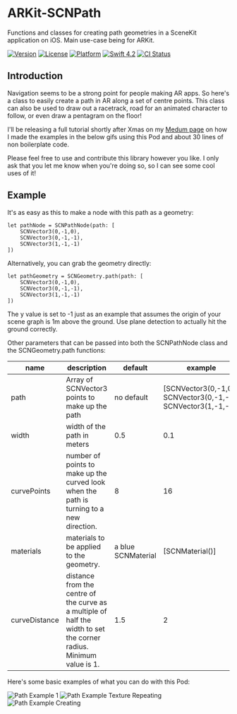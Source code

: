 # ARKit-SCNPath

Functions and classes for creating path geometries in a SceneKit application on iOS. Main use-case being for ARKit.

[![Version](https://img.shields.io/cocoapods/v/SCNPath.svg)](https://cocoapods.org/pods/SCNPath)
[![License](https://img.shields.io/cocoapods/l/SCNPath.svg)](https://cocoapods.org/pods/SCNPath)
[![Platform](https://img.shields.io/cocoapods/p/SCNPath.svg)](https://cocoapods.org/pods/SCNPath)
[![Swift 4.2](https://img.shields.io/badge/Swift-4.2-orange.svg?style=flat)](https://swift.org/)
[![CI Status](http://img.shields.io/travis/maxxfrazer/ARKit-SCNPath.svg?style=flat)](https://travis-ci.org/maxxfrazer/ARKit-SCNPath)

## Introduction

Navigation seems to be a strong point for people making AR apps. So here's a class to easily create a path in AR along a set of centre points. This class can also be used to draw out a racetrack, road for an animated character to follow, or even draw a pentagram on the floor!

I'll be releasing a full tutorial shortly after Xmas on my [Medum page](https://medium.com/@maxxfrazer) on how I made the examples in the below gifs using this Pod and about 30 lines of non boilerplate code.

Please feel free to use and contribute this library however you like.
I only ask that you let me know when you're doing so, so I can see some cool uses of it!

## Example

It's as easy as this to make a node with this path as a geometry:

```
let pathNode = SCNPathNode(path: [
	SCNVector3(0,-1,0),
	SCNVector3(0,-1,-1),
	SCNVector3(1,-1,-1)
])
```

Alternatively, you can grab the geometry directly:

```
let pathGeometry = SCNGeometry.path(path: [
	SCNVector3(0,-1,0),
	SCNVector3(0,-1,-1),
	SCNVector3(1,-1,-1)
])
```

The y value is set to -1 just as an example that assumes the origin of your scene graph is 1m above the ground. Use plane detection to actually hit the ground correctly.

Other parameters that can be passed into both the SCNPathNode class and the SCNGeometry.path functions:

| name          | description                                                                     | default            | example                         |
|---------------|---------------------------------------------------------------------------------|--------------------|---------------------------------|
| path          | Array of SCNVector3 points to make up the path                                  | no default         | [SCNVector3(0,-1,0),  SCNVector3(0,-1,-1),  SCNVector3(1,-1,-1)] |
| width         | width of the path in meters                                                     | 0.5                | 0.1                             |
| curvePoints   | number of points to make up the curved look when the path is turning to a new direction.    | 8                  | 16                              |
| materials     | materials to be applied to the geometry.                                                    | a blue SCNMaterial | [SCNMaterial()]                 |
| curveDistance | distance from the centre of the curve as a multiple of half the width to set the corner radius. Minimum value is 1. | 1.5                | 2       |


Here's some basic examples of what you can do with this Pod:

![Path Example 1](https://github.com/maxxfrazer/ARKit-SCNPathNode/blob/master/media/path-example-1.gif)
![Path Example Texture Repeating](https://github.com/maxxfrazer/ARKit-SCNPathNode/blob/master/media/path-example-2.gif)
![Path Example Creating](https://github.com/maxxfrazer/ARKit-SCNPathNode/blob/master/media/path-example-3.gif)
